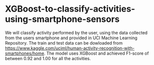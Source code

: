 # XGBoost-to-classify-activities-using-smartphone-sensors
We will classify activity performed by the user, using the data collected from the users smartphone and provided in UCI Machine Learning Repository. The train and test data can be dowloaded from https://www.kaggle.com/uciml/human-activity-recognition-with-smartphones/home. The model uses XGBoost and achieved F1-score of between 0.92 and 1.00 for all the activities.
